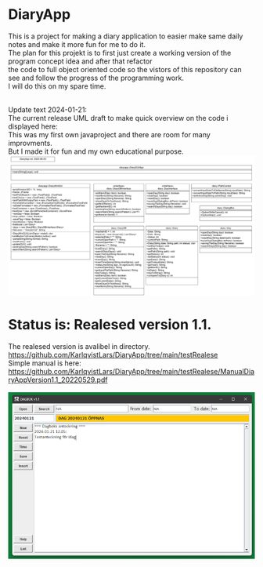 # DiaryApp
This is a project for making a diary application to easier make same daily notes and make it more fun for me to do it.</br>
The plan for this projekt is to first just create a working version of the program concept idea and after that refactor </br>
the code to full object oriented code so the vistors of this repository can see and follow the progress of the programming work.</br>
I will do this on my spare time.</br></br>

Update text 2024-01-21:</br>
The current release UML draft to make quick overview on the code i displayed here:</br>
This was my first own javaproject and there are room for many improvments. </br>
But I made it for fun and my own educational purpose.</br>
![UML DiaryApp](/UML_DiaryApp20220620.png)
</br>
# Status is: Realesed version 1.1.
The realesed version is avalibel in directory.</br>
https://github.com/KarlqvistLars/DiaryApp/tree/main/testRealese</br>
Simple manual is here:</br>
https://github.com/KarlqvistLars/DiaryApp/tree/main/testRealese/ManualDiaryAppVersion1.1_20220529.pdf
</br></br>
![alt text](/pics/diaryAppGUIv3.png)
